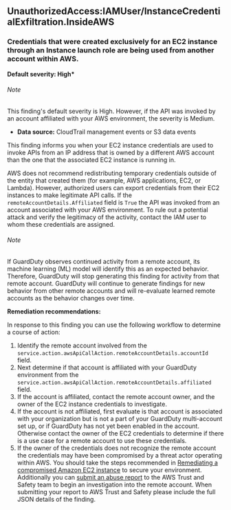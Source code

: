 UnauthorizedAccess:IAMUser/InstanceCredentialExfiltration.InsideAWS
-------------------------------------------------------------------


### Credentials that were created exclusively for an EC2 instance through an Instance launch role are being used from another account within AWS.


**Default severity: High\***


###### Note

This finding's default severity is High. However, if the API was invoked by an account affiliated with your AWS environment, the severity is Medium.


 * **Data source:** CloudTrail management events or S3 data events

This finding informs you when your EC2 instance credentials are used to invoke APIs from an IP address that is owned by a different AWS account than the one that the associated EC2 instance is running in.


AWS does not recommend redistributing temporary credentials outside of the entity that created them (for example, AWS applications, EC2, or Lambda). However, authorized users can export credentials from their EC2 instances to make legitimate API calls. If the `remoteAccountDetails.Affiliated` field is `True` the API was invoked from an account associated with your AWS environment. To rule out a potential attack and verify the legitimacy of the activity, contact the IAM user to whom these credentials are assigned.


###### Note

If GuardDuty observes continued activity from a remote account, its machine learning (ML) model will identify this as an expected behavior. Therefore, GuardDuty will stop generating this finding for activity from that remote account. GuardDuty will continue to generate findings for new behavior from other remote accounts and will re-evaluate learned remote accounts as the behavior changes over time.


**Remediation recommendations:**


In response to this finding you can use the following workflow to determine a course of action:


 1. Identify the remote account involved from the `service.action.awsApiCallAction.remoteAccountDetails.accountId` field.
2. Next determine if that account is affiliated with your GuardDuty environment from the `service.action.awsApiCallAction.remoteAccountDetails.affiliated` field.
3. If the account is affiliated, contact the remote account owner, and the owner of the EC2 instance credentials to investigate.
4. If the account is not affiliated, first evaluate is that account is associated with your organization but is not a part of your GuardDuty multi-account set up, or if GuardDuty has not yet been enabled in the account. Otherwise contact the owner of the EC2 credentials to determine if there is a use case for a remote account to use these credentials.
5. If the owner of the credentials does not recognize the remote account the credentials may have been compromised by a threat actor operating within AWS. You should take the steps recommended in [Remediating a compromised Amazon EC2 instance](https://docs.aws.amazon.com/guardduty/latest/ug/guardduty_remediate.html#compromised-ec2) to secure your environment. Additionally you can [submit an abuse report](https://aws.amazon.com/#/contacts/report-abuse) to the AWS Trust and Safety team to begin an investigation into the remote account. When submitting your report to AWS Trust and Safety please include the full JSON details of the finding.
